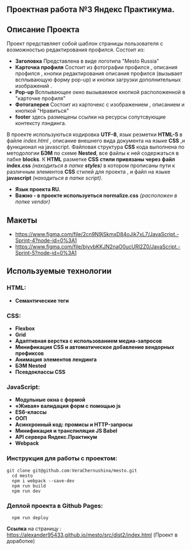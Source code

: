 ## Проектная работа №3 Яндекс Практикума.


## Описание Проекта
Проект представляет собой шаблон страницы пользователя с возможностью редактирования профился.
Состоит из:
- **Заголовка** Представлена в виде логотипа "Mesto Russia"
- **Карточка профиля** Состоит из фотографии профился , описания профился , кнопки редактирования описания профился (вызывает всплывающую форму pop-up) и кнопки загрузки дополнительных изображений .
- **Pop-up** Всплывающее окно вызываемое кнопкой расположенной в "карточке профиля"
- **Фотогалерея** Состоит из карточекс с изображением , описанием и кнопкой "Нравиться"
- **footer** здесь размещены ссылки на ресурсы сопутсвующие контексту лэндинга.   

В проекте используються кодировка **UTF-8**, язык резметки **HTML-5** в файле *index.html* , описание внешнего вида документа на языке **CSS** ,и функционал на javascript. Файловая структура **CSS** кода выполнена по методологии **БЭМ** по схеме **Nested**, все файлы к ней содержаться в пабке **blocks**.
К **HTML** разметке **CSS стили привязаны через файл index.css** *(находиться в папке **styles**)* в котором прописаны пути к 
различным элементов **CSS** стилей для проекта , и файл на языке **javascript** *(находиться в папке script)*.
- **Язык проекта RU.**  
- **Важно - в проекте используеться normalize.css**  *(расположен в попке vendor)*
## Макеты
- https://www.figma.com/file/2cn9N9jSkmxD84oJik7xL7/JavaScript.-Sprint-4?node-id=0%3A1 
- https://www.figma.com/file/bjyvbKKJN2naO0ucURl2Z0/JavaScript.-Sprint-5?node-id=0%3A1

## Используемые технологии
### HTML:
- **Семантические теги**
### CSS:
- **Flexbox**
- **Grid**
- **Адаптивная верстка с использованием медиа-запросов**
- **Минификация CSS и автоматическое добавление вендорных префиксов**
- **Анимация элементов лендинга**
- **БЭМ Nested**
- **Псевдоклассы CSS**

### JavaScript:
- **Модульные окна с формой**
- **«Живая» валидация форм с помощью  js**
- **ES6-классы**
- **ООП**
- **Асинхронный код: промисы и HTTP-запросы**
- **Минификация и транспиляция JS Babel**
- **API сервера Яндекс.Практикум**
- **Webpack**
### Инструкция для работы с проектом:
```
git clone git@github.com:VeraChernushina/mesto.git
  cd mesto
  npm i webpack --save-dev
  npm run build
  npm run dev
```
### Деплой проекта в Github Pages:
```
  npm run deploy

```
**Ссылка** на страницу :  https://alexander95433.github.io/mesto/src/dist2/index.html (Проект в доработке)

